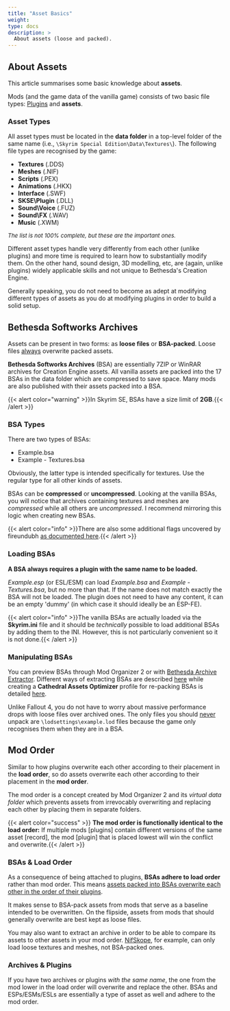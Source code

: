 ```yaml
---
title: "Asset Basics"
weight:
type: docs
description: >
  About assets (loose and packed).
---
```


## About Assets

This article summarises some basic knowledge about **assets**.

Mods (and the game data of the vanilla game) consists of two basic file types: [Plugins](/skyforge/knowledge-base/plugin-basics/) and **assets**.

### Asset Types

All asset types must be located in the **data folder** in a top-level folder of the same name (i.e., `\Skyrim Special Edition\Data\Textures\`). The following file types are recognised by the game:

- **Textures** (.DDS)
- **Meshes** (.NIF)
- **Scripts** (.PEX)
- **Animations** (.HKX)
- **Interface** (.SWF)
- **SKSE\Plugin** (.DLL)
- **Sound\Voice** (.FUZ)
- **Sound\FX** (.WAV)
- **Music** (.XWM)

<font size=2>*The list is not 100% complete, but these are the important ones.*</font>

Different asset types handle very differently from each other (unlike plugins) and more time is required to learn how to substantially modify them. On the other hand, sound design, 3D modelling, etc, are (again, unlike plugins) widely applicable skills and not unique to Bethesda's Creation Engine.

Generally speaking, you do not need to become as adept at modifying different types of assets as you do at modifying plugins in order to build a solid setup.

## Bethesda Softworks Archives

Assets can be present in two forms: as **loose files** or **BSA-packed**. Loose files <u>always</u> overwrite packed assets.

**Bethesda Softworks Archives** (BSA) are essentially 7ZIP or WinRAR archives for Creation Engine assets. All vanilla assets are packed into the 17 BSAs in the data folder which are compressed to save space. Many mods are also published with their assets packed into a BSA.

{{< alert color="warning" >}}In Skyrim SE, BSAs have a size limit of **2GB**.{{< /alert >}}

### BSA Types

There are two types of BSAs:

- Example.bsa
- Example - Textures.bsa

Obviously, the latter type is intended specifically for textures. Use the regular type for all other kinds of assets.

BSAs can be **compressed** or **uncompressed**. Looking at the vanilla BSAs, you will notice that archives containing textures and meshes are *compressed* while all others are *uncompressed*. I recommend mirroring this logic when creating new BSAs.

{{< alert color="info" >}}There are also some additional flags uncovered by fireundubh [as documented here](https://wiki.fireundubh.com/skyrim/bsa-flags).{{< /alert >}}

### Loading BSAs

**A BSA always requires a plugin with the same name to be loaded.**

*Example.esp* (or ESL/ESM) can load *Example.bsa* and *Example - Textures.bsa*, but no more than that. If the name does not match exactly the BSA will not be loaded. The plugin does not need to have any content, it can be an empty 'dummy' (in which case it should ideally be an ESP-FE).

{{< alert color="info" >}}The vanilla BSAs are actually loaded via the **Skyrim.ini** file and it should be *technically* possible to load additional BSAs by adding them to the INI. However, this is not particularly convenient so it is not done.{{< /alert >}}

### Manipulating BSAs

You can preview BSAs through Mod Organizer 2 or with [Bethesda Archive Extractor](/skyforge/tool-setup/bae/). Different ways of extracting BSAs are described [here](/skyforge/modding-resources/extracting-bsas/) while creating a **Cathedral Assets Optimizer** profile for re-packing BSAs is detailed [here](/skyforge/tool-setup/cao/#create-bsa-profile).

Unlike Fallout 4, you do not have to worry about massive performance drops with loose files over archived ones. The only files you should <u>never</u> unpack are `\lodsettings\example.lod` files because the game only recognises them when they are in a BSA.

## Mod Order

Similar to how plugins overwrite each other according to their placement in the **load order**, so do assets overwrite each other according to their placement in the **mod order**.

The mod order is a concept created by Mod Organizer 2 and its *virtual data folder* which prevents assets from irrevocably overwriting and replacing each other by placing them in separate folders.

{{< alert color="success" >}} **The mod order is functionally identical to the load order:** If multiple mods [plugins] contain different versions of the same asset [record], the mod [plugin] that is placed lowest will win the conflict and overwrite.{{< /alert >}}

### BSAs & Load Order

As a consequence of being attached to plugins, **BSAs adhere to load order** rather than mod order. This means <u>assets packed into BSAs overwrite each other in the order of their plugins</u>.

It makes sense to BSA-pack assets from mods that serve as a baseline intended to be overwritten. On the flipside, assets from mods that should generally overwrite are best kept as loose files.

You may also want to extract an archive in order to be able to compare its assets to other assets in your mod order. [NifSkope](/skyforge/tool-setup/nifskope/), for example, can only load loose textures and meshes, not BSA-packed ones.

### Archives & Plugins

If you have two archives or plugins *with the same name*, the one from the mod lower in the load order will overwrite and replace the other. BSAs and ESPs/ESMs/ESLs are essentially a type of asset as well and adhere to the mod order.